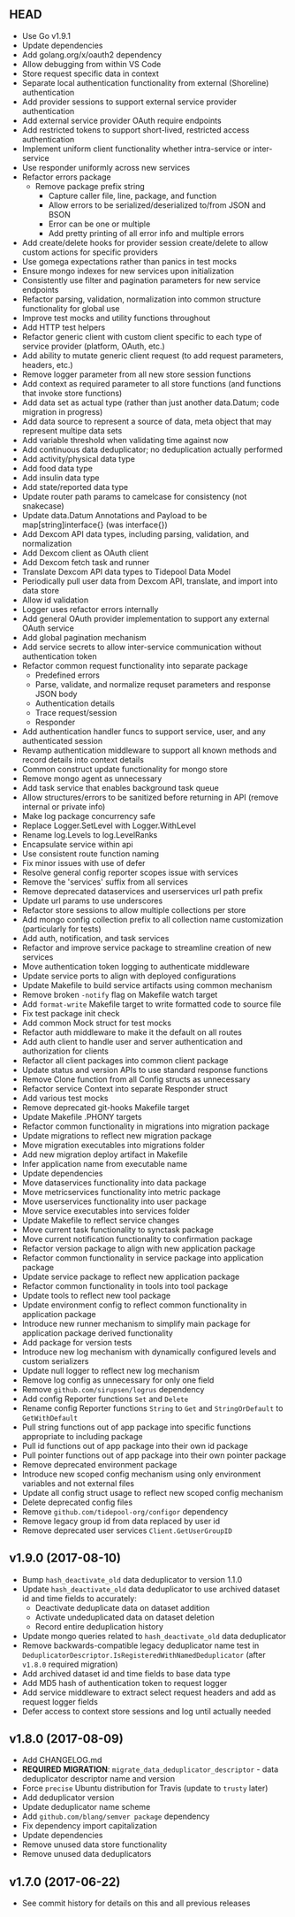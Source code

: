 ## HEAD

- Use Go v1.9.1
- Update dependencies
- Add golang.org/x/oauth2 dependency
- Allow debugging from within VS Code
- Store request specific data in context
- Separate local authentication functionality from external (Shoreline) authentication
- Add provider sessions to support external service provider authentication
- Add external service provider OAuth require endpoints
- Add restricted tokens to support short-lived, restricted access authentication
- Implement uniform client functionality whether intra-service or inter-service
- Use responder uniformly across new services
- Refactor errors package
  - Remove package prefix string
	- Capture caller file, line, package, and function
	- Allow errors to be serialized/deserialized to/from JSON and BSON
	- Error can be one or multiple
	- Add pretty printing of all error info and multiple errors
- Add create/delete hooks for provider session create/delete to allow custom actions for specific providers
- Use gomega expectations rather than panics in test mocks
- Ensure mongo indexes for new services upon initialization
- Consistently use filter and pagination parameters for new service endpoints
- Refactor parsing, validation, normalization into common structure functionality for global use
- Improve test mocks and utility functions throughout
- Add HTTP test helpers
- Refactor generic client with custom client specific to each type of service provider (platform, OAuth, etc.)
- Add ability to mutate generic client request (to add request parameters, headers, etc.)
- Remove logger parameter from all new store session functions
- Add context as required parameter to all store functions (and functions that invoke store functions)
- Add data set as actual type (rather than just another data.Datum; code migration in progress)
- Add data source to represent a source of data, meta object that may represent multipe data sets
- Add variable threshold when validating time against now
- Add continuous data deduplicator; no deduplication actually performed
- Add activity/physical data type
- Add food data type
- Add insulin data type
- Add state/reported data type
- Update router path params to camelcase for consistency (not snakecase)
- Update data.Datum Annotations and Payload to be map[string]interface{} (was interface{})
- Add Dexcom API data types, including parsing, validation, and normalization
- Add Dexcom client as OAuth client
- Add Dexcom fetch task and runner
- Translate Dexcom API data types to Tidepool Data Model
- Periodically pull user data from Dexcom API, translate, and import into data store
- Allow id validation
- Logger uses refactor errors internally
- Add general OAuth provider implementation to support any external OAuth service
- Add global pagination mechanism
- Add service secrets to allow inter-service communication without authentication token
- Refactor common request functionality into separate package
	- Predefined errors
	- Parse, validate, and normalize requset parameters and response JSON body
	- Authentication details
	- Trace request/session
	- Responder
- Add authentication handler funcs to support service, user, and any authenticated session
- Revamp authentication middleware to support all known methods and record details into context details
- Common construct update functionality for mongo store
- Remove mongo agent as unnecessary
- Add task service that enables background task queue
- Allow structures/errors to be sanitized before returning in API (remove internal or private info)
- Make log package concurrency safe
- Replace Logger.SetLevel with Logger.WithLevel
- Rename log.Levels to log.LevelRanks
- Encapsulate service within api
- Use consistent route function naming
- Fix minor issues with use of defer
- Resolve general config reporter scopes issue with services
- Remove the 'services' suffix from all services
- Remove deprecated dataservices and userservices url path prefix
- Update url params to use underscores
- Refactor store sessions to allow multiple collections per store
- Add mongo config collection prefix to all collection name customization (particularly for tests)
- Add auth, notification, and task services
- Refactor and improve service package to streamline creation of new services
- Move authentication token logging to authenticate middleware
- Update service ports to align with deployed configurations
- Update Makefile to build service artifacts using common mechanism
- Remove broken `-notify` flag on Makefile watch target
- Add `format-write` Makefile target to write formatted code to source file
- Fix test package init check
- Add common Mock struct for test mocks
- Refactor auth middleware to make it the default on all routes
- Add auth client to handle user and server authentication and authorization for clients
- Refactor all client packages into common client package
- Update status and version APIs to use standard response functions
- Remove Clone function from all Config structs as unnecessary
- Refactor service Context into separate Responder struct
- Add various test mocks
- Remove deprecated git-hooks Makefile target
- Update Makefile .PHONY targets
- Refactor common functionality in migrations into migration package
- Update migrations to reflect new migration package
- Move migration executables into migrations folder
- Add new migration deploy artifact in Makefile
- Infer application name from executable name
- Update dependencies
- Move dataservices functionality into data package
- Move metricservices functionality into metric package
- Move userservices functionality into user package
- Move service executables into services folder
- Update Makefile to reflect service changes
- Move current task functionality to synctask package
- Move current notification functionality to confirmation package
- Refactor version package to align with new application package
- Refactor common functionality in service package into application package
- Update service package to reflect new application package
- Refactor common functionality in tools into tool package
- Update tools to reflect new tool package
- Update environment config to reflect common functionality in application package
- Introduce new runner mechanism to simplify main package for application package derived functionality
- Add package for version tests
- Introduce new log mechanism with dynamically configured levels and custom serializers
- Update null logger to reflect new log mechanism
- Remove log config as unnecessary for only one field
- Remove `github.com/sirupsen/logrus` dependency
- Add config Reporter functions `Set` and `Delete`
- Rename config Reporter functions `String` to `Get` and `StringOrDefault` to `GetWithDefault`
- Pull string functions out of app package into specific functions appropriate to including package
- Pull id functions out of app package into their own id package
- Pull pointer functions out of app package into their own pointer package
- Remove deprecated environment package
- Introduce new scoped config mechanism using only environment variables and not external files
- Update all config struct usage to reflect new scoped config mechanism
- Delete deprecated config files
- Remove `github.com/tidepool-org/configor` dependency
- Remove legacy group id from data replaced by user id
- Remove deprecated user services `Client.GetUserGroupID`

## v1.9.0 (2017-08-10)

- Bump `hash_deactivate_old` data deduplicator to version 1.1.0
- Update `hash_deactivate_old` data deduplicator to use archived dataset id and time fields to accurately:
  - Deactivate deduplicate data on dataset addition
  - Activate undeduplicated data on dataset deletion
  - Record entire deduplication history
- Update mongo queries related to `hash_deactivate_old` data deduplicator
- Remove backwards-compatible legacy deduplicator name test in `DeduplicatorDescriptor.IsRegisteredWithNamedDeduplicator` (after `v1.8.0` required migration)
- Add archived dataset id and time fields to base data type
- Add MD5 hash of authentication token to request logger
- Add service middleware to extract select request headers and add as request logger fields
- Defer access to context store sessions and log until actually needed

## v1.8.0 (2017-08-09)

- Add CHANGELOG.md
- **REQUIRED MIGRATION**: `migrate_data_deduplicator_descriptor` - data deduplicator descriptor name and version
- Force `precise` Ubuntu distribution for Travis (update to `trusty` later)
- Add deduplicator version
- Update deduplicator name scheme
- Add `github.com/blang/semver package` dependency
- Fix dependency import capitalization
- Update dependencies
- Remove unused data store functionality
- Remove unused data deduplicators

## v1.7.0 (2017-06-22)

- See commit history for details on this and all previous releases
